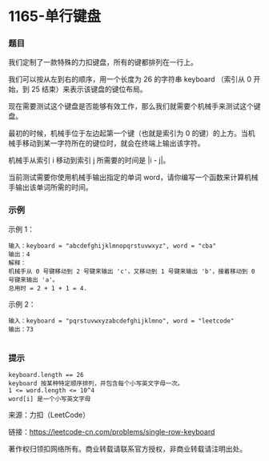 # 1165-单行键盘

### 题目

我们定制了一款特殊的力扣键盘，所有的键都排列在一行上。

我们可以按从左到右的顺序，用一个长度为 26 的字符串 keyboard （索引从 0 开始，到 25 结束）来表示该键盘的键位布局。

现在需要测试这个键盘是否能够有效工作，那么我们就需要个机械手来测试这个键盘。

最初的时候，机械手位于左边起第一个键（也就是索引为 0 的键）的上方。当机械手移动到某一字符所在的键位时，就会在终端上输出该字符。

机械手从索引 i 移动到索引 j 所需要的时间是 |i - j|。

当前测试需要你使用机械手输出指定的单词 word，请你编写一个函数来计算机械手输出该单词所需的时间。

### 示例 

示例 1：

    输入：keyboard = "abcdefghijklmnopqrstuvwxyz", word = "cba"
    输出：4
    解释：
    机械手从 0 号键移动到 2 号键来输出 'c'，又移动到 1 号键来输出 'b'，接着移动到 0 号键来输出 'a'。
    总用时 = 2 + 1 + 1 = 4. 
示例 2：

    输入：keyboard = "pqrstuvwxyzabcdefghijklmno", word = "leetcode"
    输出：73
     
### 提示

    keyboard.length == 26
    keyboard 按某种特定顺序排列，并包含每个小写英文字母一次。
    1 <= word.length <= 10^4
    word[i] 是一个小写英文字母

来源：力扣（LeetCode）

链接：https://leetcode-cn.com/problems/single-row-keyboard

著作权归领扣网络所有。商业转载请联系官方授权，非商业转载请注明出处。